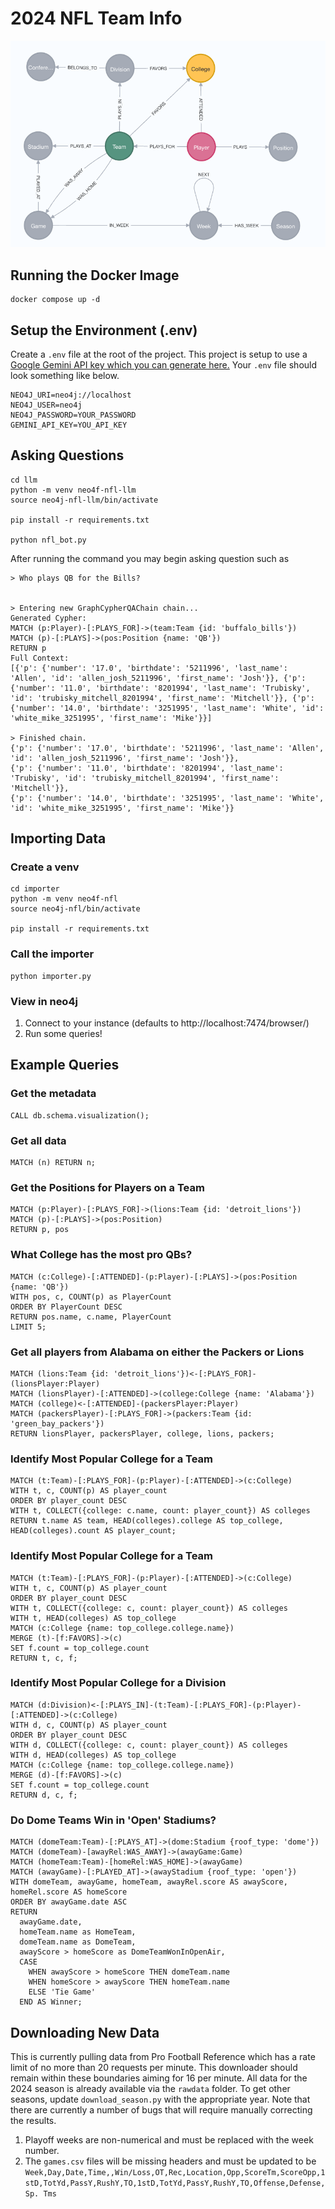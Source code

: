# 2024 NFL Team Info

![alt text](./docs/schema_visualization.png)

## Running the Docker Image
```
docker compose up -d
```

## Setup the Environment (.env)
Create a `.env` file at the root of the project. This project is setup to use a [Google Gemini API key which you can generate here.](https://ai.google.dev/gemini-api/docs/api-key) Your `.env` file should look something like below.
```
NEO4J_URI=neo4j://localhost
NEO4J_USER=neo4j
NEO4J_PASSWORD=YOUR_PASSWORD
GEMINI_API_KEY=YOU_API_KEY
```

## Asking Questions
```
cd llm
python -m venv neo4f-nfl-llm
source neo4j-nfl-llm/bin/activate

pip install -r requirements.txt

python nfl_bot.py
```

After running the command you may begin asking question such as
```
> Who plays QB for the Bills?


> Entering new GraphCypherQAChain chain...
Generated Cypher:
MATCH (p:Player)-[:PLAYS_FOR]->(team:Team {id: 'buffalo_bills'})
MATCH (p)-[:PLAYS]->(pos:Position {name: 'QB'})
RETURN p
Full Context:
[{'p': {'number': '17.0', 'birthdate': '5211996', 'last_name': 'Allen', 'id': 'allen_josh_5211996', 'first_name': 'Josh'}}, {'p': {'number': '11.0', 'birthdate': '8201994', 'last_name': 'Trubisky', 'id': 'trubisky_mitchell_8201994', 'first_name': 'Mitchell'}}, {'p': {'number': '14.0', 'birthdate': '3251995', 'last_name': 'White', 'id': 'white_mike_3251995', 'first_name': 'Mike'}}]

> Finished chain.
{'p': {'number': '17.0', 'birthdate': '5211996', 'last_name': 'Allen', 'id': 'allen_josh_5211996', 'first_name': 'Josh'}}, 
{'p': {'number': '11.0', 'birthdate': '8201994', 'last_name': 'Trubisky', 'id': 'trubisky_mitchell_8201994', 'first_name': 'Mitchell'}}, 
{'p': {'number': '14.0', 'birthdate': '3251995', 'last_name': 'White', 'id': 'white_mike_3251995', 'first_name': 'Mike'}}
```

## Importing Data

### Create a venv
```
cd importer
python -m venv neo4f-nfl
source neo4j-nfl/bin/activate

pip install -r requirements.txt
```

### Call the importer
```
python importer.py 
```

### View in neo4j
1. Connect to your instance (defaults to http://localhost:7474/browser/)
1. Run some queries!


## Example Queries

### Get the metadata
```
CALL db.schema.visualization();
```

### Get all data
```
MATCH (n) RETURN n;
```

### Get the Positions for Players on a Team
```
MATCH (p:Player)-[:PLAYS_FOR]->(lions:Team {id: 'detroit_lions'})
MATCH (p)-[:PLAYS]->(pos:Position)
RETURN p, pos
```

### What College has the most pro QBs?
```
MATCH (c:College)-[:ATTENDED]-(p:Player)-[:PLAYS]->(pos:Position {name: 'QB'})
WITH pos, c, COUNT(p) as PlayerCount
ORDER BY PlayerCount DESC
RETURN pos.name, c.name, PlayerCount
LIMIT 5;
```

### Get all players from Alabama on either the Packers or Lions
```
MATCH (lions:Team {id: 'detroit_lions'})<-[:PLAYS_FOR]-(lionsPlayer:Player)
MATCH (lionsPlayer)-[:ATTENDED]->(college:College {name: 'Alabama'})
MATCH (college)<-[:ATTENDED]-(packersPlayer:Player)
MATCH (packersPlayer)-[:PLAYS_FOR]->(packers:Team {id: 'green_bay_packers'})
RETURN lionsPlayer, packersPlayer, college, lions, packers;
```

### Identify Most Popular College for a Team
```
MATCH (t:Team)-[:PLAYS_FOR]-(p:Player)-[:ATTENDED]->(c:College)
WITH t, c, COUNT(p) AS player_count
ORDER BY player_count DESC
WITH t, COLLECT({college: c.name, count: player_count}) AS colleges
RETURN t.name AS team, HEAD(colleges).college AS top_college, HEAD(colleges).count AS player_count;
```

### Identify Most Popular College for a Team
```
MATCH (t:Team)-[:PLAYS_FOR]-(p:Player)-[:ATTENDED]->(c:College)
WITH t, c, COUNT(p) AS player_count
ORDER BY player_count DESC
WITH t, COLLECT({college: c, count: player_count}) AS colleges
WITH t, HEAD(colleges) AS top_college
MATCH (c:College {name: top_college.college.name})
MERGE (t)-[f:FAVORS]->(c)
SET f.count = top_college.count
RETURN t, c, f;
```

### Identify Most Popular College for a Division
```
MATCH (d:Division)<-[:PLAYS_IN]-(t:Team)-[:PLAYS_FOR]-(p:Player)-[:ATTENDED]->(c:College)
WITH d, c, COUNT(p) AS player_count
ORDER BY player_count DESC
WITH d, COLLECT({college: c, count: player_count}) AS colleges
WITH d, HEAD(colleges) AS top_college
MATCH (c:College {name: top_college.college.name})
MERGE (d)-[f:FAVORS]->(c)
SET f.count = top_college.count
RETURN d, c, f;
```

### Do Dome Teams Win in 'Open' Stadiums?
```
MATCH (domeTeam:Team)-[:PLAYS_AT]->(dome:Stadium {roof_type: 'dome'})
MATCH (domeTeam)-[awayRel:WAS_AWAY]->(awayGame:Game)
MATCH (homeTeam:Team)-[homeRel:WAS_HOME]->(awayGame)
MATCH (awayGame)-[:PLAYED_AT]->(awayStadium {roof_type: 'open'})
WITH domeTeam, awayGame, homeTeam, awayRel.score AS awayScore, homeRel.score AS homeScore
ORDER BY awayGame.date ASC
RETURN 
  awayGame.date, 
  homeTeam.name as HomeTeam, 
  domeTeam.name as DomeTeam, 
  awayScore > homeScore as DomeTeamWonInOpenAir,
  CASE 
    WHEN awayScore > homeScore THEN domeTeam.name
    WHEN homeScore > awayScore THEN homeTeam.name
    ELSE 'Tie Game'
  END AS Winner;
```


## Downloading New Data
This is currently pulling data from Pro Football Reference which has a rate limit of no more than 20 requests per minute. This downloader should remain within these boundaries aiming for 16 per minute. All data for the 2024 season is already available via the `rawdata` folder. To get other seasons, update `download_season.py` with the appropriate year. Note that there are currently a number of bugs that will require manually correcting the results.
1. Playoff weeks are non-numerical and must be replaced with the week number.
1. The `games.csv` files will be missing headers and must be updated to be `Week,Day,Date,Time,,Win/Loss,OT,Rec,Location,Opp,ScoreTm,ScoreOpp,1stD,TotYd,PassY,RushY,TO,1stD,TotYd,PassY,RushY,TO,Offense,Defense,Sp. Tms`